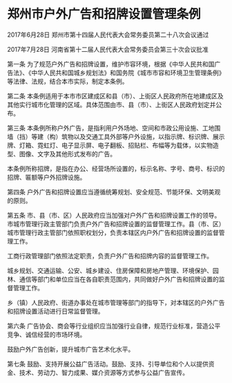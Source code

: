 # 郑州市户外广告和招牌设置管理条例

2017年6月28日 郑州市第十四届人民代表大会常务委员第二十八次会议通过

2017年7月28日 河南省第十二届人民代表大会常务委员会第三十次会议批准

<!-- INFO END -->

第一条 为了规范户外广告和招牌设置，维护市容环境，根据《中华人民共和国广告法》、《中华人民共和国城乡规划法》和国务院《城市市容和环境卫生管理条例》等法律、法规，结合本市实际，制定本条例。

第二条 本条例适用于本市市区建成区和县（市）、上街区人民政府所在地建成区及其他实行城市化管理的区域。具体范围由市、县（市）、上街区人民政府划定并公布。

第三条 本条例所称户外广告，是指利用户外场地、空间和市政公用设施、工地围墙（挡）等建（构）筑物以及交通工具外部等户外设施，以指示牌、标识牌、展示牌、灯箱、霓虹灯、电子显示屏、电子翻板、招贴栏、布幅等为载体，以实物造型、图像、文字及其他形式发布的广告。

本条例所称招牌，是指在办公、经营场所设置的，标示名称、字号、商号、标识的招牌、匾额等户外招牌设施。

第四条 户外广告和招牌设置应当遵循统筹规划、安全规范、节能环保、文明美观的原则。

第五条 市、县（市、区）人民政府应当加强对户外广告和招牌设置工作的领导。市城市管理行政主管部门负责户外广告和招牌设置的监督管理工作。县（市、区）城市管理行政主管部门依照职权划分，负责本辖区内户外广告和招牌设置的监督管理工作。

工商行政管理部门依照法定职责，负责户外广告和招牌内容的监督管理工作。

城乡规划、交通运输、公安、城乡建设、住房保障和房地产管理、环境保护、园林、通信等部门和单位应当在各自职责范围内，共同做好户外广告和招牌设置的监督管理工作。

乡（镇）人民政府、街道办事处在城市管理等部门的指导下，对本辖区的户外广告和招牌设置活动进行日常监督管理。

第六条 广告协会、商会等行业组织应当加强行业自律，规范行业标准，营造公平竞争、诚信经营的市场环境。

鼓励户外广告创新，提升城市广告艺术化水平。

第七条 鼓励、支持开展公益广告活动。鼓励、支持、引导单位和个人以提供资金、技术、劳动力、智力成果、媒介资源等方式参与公益广告宣传。